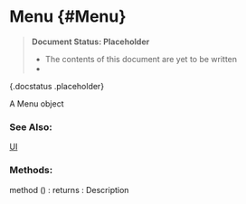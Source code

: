 Menu {#Menu}
============

> **Document Status: Placeholder**  
> - The contents of this document are yet to be written  
> -
{.docstatus .placeholder}

A Menu object

### See Also:

[UI][]

### Methods:

method () : returns
: Description


[UI]: /UI/UI